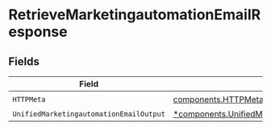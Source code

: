 # RetrieveMarketingautomationEmailResponse


## Fields

| Field                                                                                                                 | Type                                                                                                                  | Required                                                                                                              | Description                                                                                                           |
| --------------------------------------------------------------------------------------------------------------------- | --------------------------------------------------------------------------------------------------------------------- | --------------------------------------------------------------------------------------------------------------------- | --------------------------------------------------------------------------------------------------------------------- |
| `HTTPMeta`                                                                                                            | [components.HTTPMetadata](../../models/components/httpmetadata.md)                                                    | :heavy_check_mark:                                                                                                    | N/A                                                                                                                   |
| `UnifiedMarketingautomationEmailOutput`                                                                               | [*components.UnifiedMarketingautomationEmailOutput](../../models/components/unifiedmarketingautomationemailoutput.md) | :heavy_minus_sign:                                                                                                    | N/A                                                                                                                   |